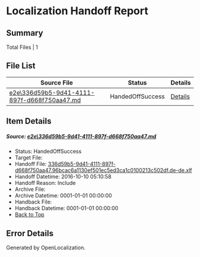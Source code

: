 # <a name='report-top'></a> Localization Handoff Report

## Summary
 Total Files | 1

## File List
 Source File | Status | Details 
 ----------- | ------ | ------- 
 [e2e\336d59b5-9d41-4111-897f-d668f750aa47.md](https://github.com/OpenLocalizationTestOrg/ol-test0/blob/c22955420d3ee725794b23428d7183adf309ea5b/e2e/336d59b5-9d41-4111-897f-d668f750aa47.md) | HandedOffSuccess | [Details](#075c0fcb99813ca0e480886701aedc5339c64ae51)

## Item Details
##### <a name='075c0fcb99813ca0e480886701aedc5339c64ae51'></a> Source: [e2e\336d59b5-9d41-4111-897f-d668f750aa47.md](https://github.com/OpenLocalizationTestOrg/ol-test0/blob/c22955420d3ee725794b23428d7183adf309ea5b/e2e/336d59b5-9d41-4111-897f-d668f750aa47.md)
* Status: HandedOffSuccess
* Target File: 
* Handoff File: [336d59b5-9d41-4111-897f-d668f750aa47.96bcac6a1130ef501ec5ed3ca1c0100213c502df.de-de.xlf](https://github.com/OpenLocalizationTestOrg/ol-test0-handoff/blob/8e09d7c6a1bf6ea03fd773f2469942ec6493e9de/ol-handoff/OpenLocalizationTestOrg/ol-test0-dede/qimu/ht/336d59b5-9d41-4111-897f-d668f750aa47.96bcac6a1130ef501ec5ed3ca1c0100213c502df.de-de.xlf)
* Handoff Datetime: 2016-10-10 05:10:58
* Handoff Reason: Include
* Archive File: 
* Archive Datetime: 0001-01-01 00:00:00
* Handback File: 
* Handback Datetime: 0001-01-01 00:00:00
* [Back to Top](#report-top)


## Error Details

Generated by OpenLocalization.
